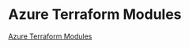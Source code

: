 # Azure Terraform Modules

[Azure Terraform Modules](https://registry.terraform.io/namespaces/azurerm)